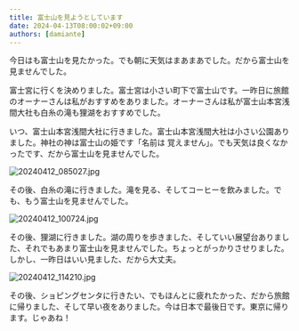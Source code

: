 ```yaml
---
title: 富士山を見ようとしています
date: 2024-04-13T08:00:02+09:00
authors: [damiante]
---
```

今日はも富士山を見たかった。でも朝に天気はまあまあでした。だから富士山を見ませんでした。

富士宮に行くを決めりました。富士宮は小さい町下で富士山です。一昨日に旅館のオーナーさんは私がおすすめをありました。オーナーさんは私が富士山本宮浅間大社も白糸の滝も狸湖をおすすめでした。

いつ、富士山本宮浅間大社に行きました。富士山本宮浅間大社は小さい公園ありました。神社の神は富士山の姫です「名前は 覚えません」。でも天気は良くなかったです、だから富士山を見ませんでした。

![20240412_085027.jpg](https://github.com/devhou-se/www-jp/assets/12438044/b4c52b9d-c7fb-43d5-9f67-fe0525a946aa)

その後、白糸の滝に行きました。滝を見る、そしてコーヒーを飲みました。でも、もう富士山を見ませんでした。

![20240412_100724.jpg](https://github.com/devhou-se/www-jp/assets/12438044/05fb6879-e5f5-4f25-aee4-93ae4d74e898)

その後、狸湖に行きました。湖の周りを歩きました、そしていい展望台ありました、それでもあまり富士山を見ませんでした。ちょっとがっかりさせりました。しかし、一昨日はいい見ました、だから大丈夫。

![20240412_114210.jpg](https://github.com/devhou-se/www-jp/assets/12438044/bf3eefcb-f1a8-4926-9317-b47012e0e31b)

その後、ショピングセンタに行きたい、でもほんとに疲れたかった、だから旅館に帰りました、そして早い夜をありました。今は日本で最後日です。東京に帰ります。じゃあね！
